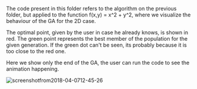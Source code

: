 The code present in this folder refers to the algorithm on the previous folder, but applied to the function f(x,y) = x^2 + y^2, where
we visualize the behaviour of the GA for the 2D case.

The optimal point, given by the user in case he already knows, is shown in red. The green point represents the best member
of the population for the given generation. If the green dot can't be seen, its probably because it is too close to the red one.

Here we show only the end of the GA, the user can run the code to see the animation happening.

![screenshotfrom2018-04-0712-45-26](https://user-images.githubusercontent.com/34630228/38457102-77d5db6e-3a62-11e8-97f9-5f05197c0df3.png)
